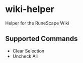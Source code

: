 # wiki-helper
Helper for the RuneScape Wiki

## Supported Commands

- Clear Selection
- Uncheck All
